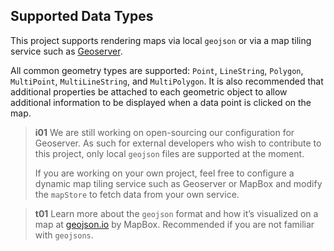 ## Supported Data Types

This project supports rendering maps via local `geojson` or via a map tiling service such as [Geoserver](https://geoserver.org/).

All common geometry types are supported: `Point`, `LineString`, `Polygon`, `MultiPoint`, `MultiLineString`, and `MultiPolygon`. It is also recommended that additional properties be attached to each geometric object to allow additional information to be displayed when a data point is clicked on the map.

> **i01**
> We are still working on open-sourcing our configuration for Geoserver. As such for external developers who wish to contribute to this project, only local `geojson` files are supported at the moment.
>
> If you are working on your own project, feel free to configure a dynamic map tiling service such as Geoserver or MapBox and modify the `mapStore` to fetch data from your own service.

> **t01**
> Learn more about the `geojson` format and how it’s visualized on a map at [geojson.io](https://geojson.io/) by MapBox. Recommended if you are not familiar with `geojsons`.

